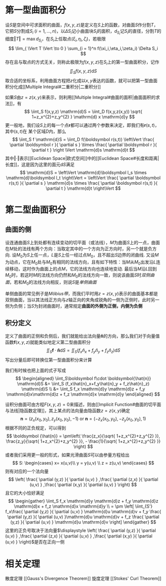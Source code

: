 # 第一型曲面积分
设$S$是空间中可求面积的曲面，$f(x,y,z)$是定义在$S$上的函数，对曲面$S$作分割$T$，它把$S$分割成$S_i\;(i=1, \ldots ,n)$，以$\Delta S_i$记小曲面块$S_i$的面积，$d_{S_i}$记$S_i$的直径，分割$T$的细度$\Vert T \Vert = \max{d_{S_{i}}}$，在$S_i$上任取点$(\xi_i,\eta_i,\zeta_i)$，若极限
$$
\lim_{ \Vert T \Vert \to 0  } \sum_{i = 1}^n f(\xi_i,\eta_i,\zeta_i) \Delta S_i
$$
存在且与取点的方式无关，则称此极限为$f(x,y,z)$在$S_i$上的第一型曲面积分，记作
$$
\iint_S f(x,y,z) \mathrm{d}S
$$
取合适的坐标系，利用曲面方程把$z$化成以$x,y$表达的函数，就可以把第一型曲面积分化成[[Multiple Integral#二重积分|二重积分]]

如果$S$由$z = z(x,y)$来表示，则利用[[Multiple Integral#曲面的面积|曲面面积的求法]]，有
$$
\iint_S f(x,y,z) \mathrm{d}S = \iint_D f(x,y,z(x,y)) \sqrt{ 1+z_x^{2}+z_y^{2} } \mathrm{d} x \mathrm{d}y
$$
更一般地，我们设$S$上的每一个点$\boldsymbol r$都可以通过两个参数来决定，即我们有$\boldsymbol r(s,t)$，其中$(s,t)$在 某个区域$D$内，那么
$$
\iint_S f \mathrm{d}S = \iint_D f(\boldsymbol r(s,t)) \left\Vert \frac{ \partial \boldsymbol r }{ \partial s } \times \frac{ \partial \boldsymbol r }{ \partial t } \right \Vert \mathrm{d}s \mathrm{d}t
$$
其中$\Vert\cdot \Vert$表示[[Euclidean Space|欧式空间]]中的[[Euclidean Space#长度和距离|长度]]，这是因为这里的面元$\mathrm{d}S$满足
$$
\mathrm{d}S = \left\Vert \mathrm{d}\boldsymbol l_s \times \mathrm{d}\boldsymbol l_t \right\Vert  = \left\Vert \frac{ \partial \boldsymbol r(s,t) }{ \partial s } \mathrm{d}s \times \frac{ \partial \boldsymbol r(s,t) }{ \partial t } \mathrm{d}t \right\Vert 
$$
# 第二型曲面积分
## 曲面的侧
设连通曲面$S$上到处都有连续变动的切平面（或法线），$M$为曲面$S$上的一点，曲面在$M$处的法线有两个方向：当取定其中的一个方向为正方向时，另一个就是负方向. 设$M_0$为$S$上任一点，$L$是$S$上任一经过点$M_0$，且不超出$S$边界的闭曲线. 又设$M$为动点，它在$M_0$处与$M_0$有相同的法线方向，且有如下特性：当$M$从$M_0$出发沿$L$连续移动，这时作为曲面上的点$M$，它的法线方向也连续地变动. 最后当$M$沿$L$回到$M_0$时，若这时$M$的法线方向仍然和$M_0$的法线方向一致，则说该曲面$S$时*双侧曲面*，若和$M_0$的法线方向相反，则说$S$是*单侧曲面*

单侧曲面的常见例子是*Möbius带*，而我们平时用$z = z(x,y)$表示的曲面基本都是双侧曲面，当以其法线正方向与$z$轴正向的夹角成锐角的一侧为正侧时，此时另一侧为负侧；当$S$为封闭曲面时，通常规定**曲面的外侧为正侧，内侧为负侧**

## 积分定义
定义了曲面的正侧和负侧后，我们就能给出法向量$\boldsymbol{\hat{n}}$的方向，那么我们对于向量值函数$\boldsymbol f(x,y,z)$就能类似地定义第二型曲面积分
$$
\iint_S\boldsymbol f\cdot \boldsymbol{\hat{n}} \mathrm{d}S = \iint_S (f_x\hat{n}_x+f_y\hat{n}_y +  f_z\hat{n}_z) \mathrm{d}S
$$
写出分量后即可转换位第一型曲面积分来计算

我们有时候也把上面的式子写成
$$
\begin{aligned}
\iint_S\boldsymbol f\cdot \boldsymbol{\hat{n}} \mathrm{d}S &= \iint_S (f_x\hat{n}_x+f_y\hat{n}_y +  f_z\hat{n}_z) \mathrm{d}S \\
&= \iint_S f_x \mathrm{d}y \mathrm{d}z + f_y \mathrm{d}x\mathrm{d}z + f_z \mathrm{d}x \mathrm{d}y
\end{aligned}
$$

设积分曲面可由方程$F(x,y,z) = 0$来描述，则由[[Implicit Function#曲面的切平面与法线|隐函数定理]]，其上某点的法向量由隐函数$z = z(x,y)$确定
$$
\boldsymbol n = (z_x(x_0,y_0), z_y(x_0,y_0),-1) \text{ or } \boldsymbol n = (-z_x(x_0,y_0), -z_y(x_0,y_0),1)
$$
根据不同的正负规定，可以得到
$$
\boldsymbol {\hat{n}} = \pm\left( \frac{z_x}{\sqrt{ 1+z_x^{2}+z_y^{2} }}, \frac{z_y}{\sqrt{ 1+z_x^{2}+z_y^{2} }}, - \frac{1}{\sqrt{ 1+z_x^{2}+z_y^{2} }} \right) 
$$
或者我们采用更一般的形式，如果光滑曲面$S$可以由参量方程给出
$$
S: \begin{cases}
 x= x(u,v)\\
y = y(u,v) \\
z = z(u,v)
\end{cases}
$$
则有对应的一个法向量
$$
\left( \frac{ \partial (y,z) }{ \partial (u,v) } ,\frac{ \partial (z,x) }{ \partial (u,v) } ,\frac{ \partial (x,y) }{ \partial (u,v) }  \right) 
$$
且它的大小恰好满足
$$
\begin{gather}
\iint_S f_x \mathrm{d}y \mathrm{d}z + f_y \mathrm{d}z \mathrm{d}x + f_z \mathrm{d}x \mathrm{d}y  \\
= \pm \left[ \iint_{S'} f_x\frac{ \partial (y,z) }{ \partial (u,v) } \mathrm{d}u \mathrm{d}v + f_y \frac{ \partial (y,z) }{ \partial (u,v) }\mathrm{d}u \mathrm{d}v + f_z \frac{ \partial (y,z) }{ \partial (u,v) } \mathrm{d}u \mathrm{d}v \right] 
\end{gather}
$$
这里的正负号取决于法向量$\displaystyle \left( \frac{ \partial (y,z) }{ \partial (u,v) } ,\frac{ \partial (z,x) }{ \partial (u,v) } ,\frac{ \partial (x,y) }{ \partial (u,v) }  \right)$是否在正向一侧
# 相关定理
散度定理 [[Gauss's Divergence Theorem]]
旋度定理 [[Stokes' Curl Theorem]]
